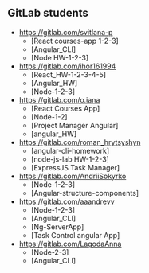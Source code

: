 ## GitLab students

* https://gitlab.com/svitlana-p
  + [React courses-app 1-2-3]
  + [Angular_CLI]
  + [Node HW-1-2-3]
* https://gitlab.com/ihor161994
  + [React_HW-1-2-3-4-5]
  + [Angular_HW]
  + [Node-1-2-3]
* https://gitlab.com/o.iana
  + [React Courses App]
  + [Node-1-2]
  + [Project Manager Angular]
  + [angular_HW]
* https://gitlab.com/roman_hrytsyshyn
  + [angular-cli-homework]
  + [node-js-lab HW-1-2-3]
  + [ExpressJS Task Manager]
* https://gitlab.com/AndriiSokyrko
  + [Node-1-2-3]
  + [Angular-structure-components]
* https://gitlab.com/aaandrevv
  + [Node-1-2-3]
  + [Angular_CLI]
  + [Ng-ServerApp]
  + [Task Control angular App]
* https://gitlab.com/LagodaAnna
  + [Node-2-3]
  + [Angular_CLI]




